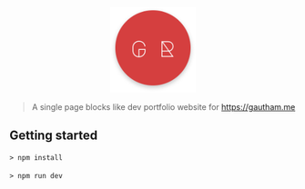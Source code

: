 <p align="center">
  <img src="static/images/gr.png" width="150" height="150">
</p>

> A single page blocks like dev portfolio website for https://gautham.me


## Getting started
```
> npm install

> npm run dev
```